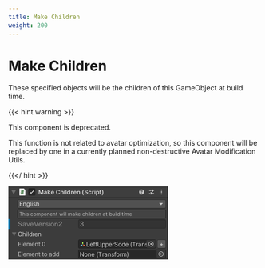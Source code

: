 ```yaml
---
title: Make Children
weight: 200
---
```


# Make Children

These specified objects will be the children of this GameObject at build time.

{{< hint warning >}}

This component is deprecated.

This function is not related to avatar optimization, so this component will be replaced by one in a currently planned non-destructive Avatar Modification Utils.

{{</ hint >}}

![component.png](component.png)
